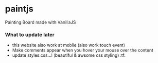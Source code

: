 # paintjs
Painting Board made with VanillaJS

### What to update later
* this website also work at moblie (also work touch event)
* Make comments appear when you hover your mouse over the content
* update styles.css...! (beautiful & awsome css styling)
:tf:
